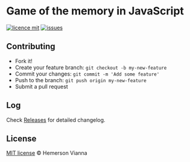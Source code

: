 # Game of the memory in JavaScript

[![licence mit](https://img.shields.io/badge/license-MIT-blue.svg)](http://hemersonvianna.mit-license.org/)
[![issues](https://img.shields.io/github/issues/game-solutions/game-unityjs-cat-a-lot.svg)](https://github.com/game-solutions/game-unityjs-cat-a-lot/issues)


## Contributing

- Fork it!
- Create your feature branch: `git checkout -b my-new-feature`
- Commit your changes: `git commit -m 'Add some feature'`
- Push to the branch: `git push origin my-new-feature`
- Submit a pull request

## Log

Check [Releases](https://github.com/game-solutions/game-unityjs-cat-a-lot/releases) for detailed changelog.

## License

[MIT license](http://hemersonvianna.mit-license.org/) © Hemerson Vianna

